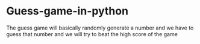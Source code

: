 # Guess-game-in-python
The guess game will basically randomly generate a number and we have to guess that number and we will try to beat the high score of the game
